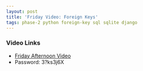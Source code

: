 ```yaml
---
layout: post
title: 'Friday Video: Foreign Keys'
tags: phase-2 python foreign-key sql sqlite django
---
```


### Video Links
- [Friday Afternoon Video](https://us02web.zoom.us/rec/share/Mz5nIdOxa-wCcxNSoBVPuHs-pIFUXcPyOhq3ctc217j36Kh_UFRXxUEk8LsanYYX.lL4D9mDIzqA5cLEc)
 - Password: 3?ks3j6X
